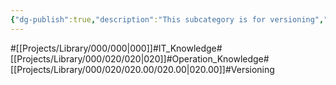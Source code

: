 ```yaml
---
{"dg-publish":true,"description":"This subcategory is for versioning","permalink":"/projects/library/000/020/020-00/020-00/","dgPassFrontmatter":true,"noteIcon":"0","created":"2024-02-22T13:54:16.514+09:00","updated":"2024-04-11T00:09:24.507+09:00"}
---
```


#[[Projects/Library/000/000\|000]]#IT_Knowledge#[[Projects/Library/000/020/020\|020]]#Operation_Knowledge#[[Projects/Library/000/020/020.00/020.00\|020.00]]#Versioning

